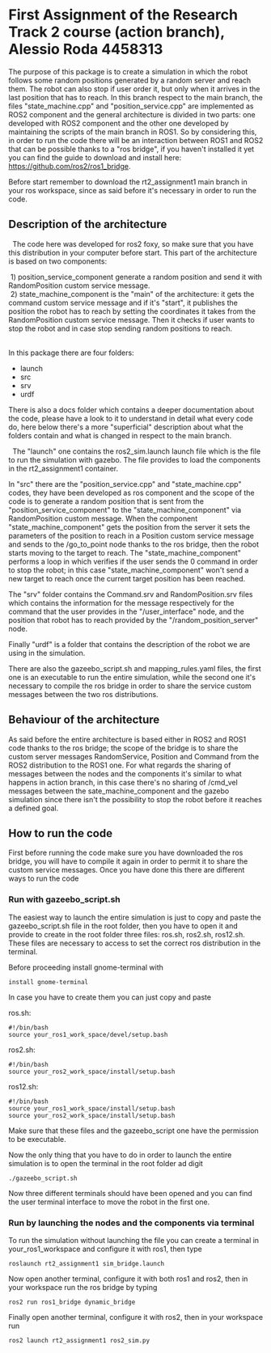 # First Assignment of the Research Track 2 course (action branch), Alessio Roda 4458313

The purpose of this package is to create a simulation in which the robot follows some random positions generated by a random server and reach them.
The robot can also stop if user order it, but only when it arrives in the last position that has to reach.
In this branch respect to the main branch, the files "state_machine.cpp" and "position_service.cpp" are implemented as ROS2 component and the general architecture is divided in two parts: one developed with ROS2 component and the other one developed by maintaining the scripts of the main branch in ROS1.
So by considering this, in order to run the code there will be an interaction between ROS1 and ROS2 that can be possible thanks to a "ros bridge", if you haven't installed it yet you can find the guide to download and install here: https://github.com/ros2/ros1_bridge.

Before start remember to download the rt2_assignment1 main branch in your ros workspace, since as said before it's necessary in order to run the code. 

## Description of the architecture
 
The code here was developed for ros2 foxy, so make sure that you have this distribution in your computer before start. This part of the architecture is based on two components:
 
 
 1) position_service_component generate a random position and send it with RandomPosition custom service message.      
 2) state_machine_component is the "main" of the architecture: it gets the command custom service message and if it's "start", it publishes the position the robot has to reach by setting the coordinates it takes from the RandomPosition custom service message. Then it checks if user wants to stop the robot and in case stop sending random positions to reach.                            
 
 
In this package there are four folders:                       

* launch
* src
* srv
* urdf

There is also a docs folder which contains a deeper documentation about the code, please have a look to it to understand in detail what every code do, here below there's a more "superficial" description about what the folders contain and what is changed in respect to the main branch.

 
The "launch" one contains the ros2_sim.launch launch file which is the file to run the simulation with gazebo. The file provides to load the components in the rt2_assignment1 container.

In "src" there are the "position_service.cpp" and "state_machine.cpp" codes, they have been developed as ros component and the scope of the code is to generate a random position that is sent from the "position_service_component" to the "state_machine_component" via RandomPosition custom message. When the component "state_machine_component" gets the position from the server it sets the parameters of the position to reach in a Position custom service message and sends to the /go_to_point node thanks to the ros bridge, then the robot starts moving to the target to reach. The "state_machine_component" performs a loop in which verifies if the user sends the 0 command in order to stop the robot; in this case "state_machine_component" won't send a new target to reach once the current target position has been reached.  

The "srv" folder contains the Command.srv and RandomPosition.srv files which contains the information for the message respectively for the command that the user provides in the "/user_interface" node, and the position that robot has to reach provided by the "/random_position_server" node.

Finally "urdf" is a folder that contains the description of the robot we are using in the simulation.

There are also the gazeebo_script.sh and mapping_rules.yaml files, the first one is an executable to run the entire simulation, while the second one it's necessary to compile the ros bridge in order to share the service custom messages between the two ros distributions.

## Behaviour of the architecture

As said before the entire architecture is based either in ROS2 and ROS1 code thanks to the ros bridge; the scope of the bridge is to share the custom server messages RandomService, Position and Command from the ROS2 distribution to the ROS1 one. For what regards the sharing of messages between the nodes and the components it's similar to what happens in action branch, in this case there's no sharing of /cmd_vel messages between the sate_machine_component and the gazebo simulation since there isn't the possibility to stop the robot before it reaches a defined goal.

## How to run the code

First before running the code make sure you have downloaded the ros bridge, you will have to compile it again in order to permit it to share the custom service messages. Once you have done this there are different ways to run the code

### Run with gazeebo_script.sh

The easiest way to launch the entire simulation is just to copy and paste the gazeebo_script.sh file in the root folder, then you have to open it and provide to create in the root folder three files: ros.sh, ros2.sh, ros12.sh. These files are necessary to access to set the correct ros distribution in the terminal.  

Before proceeding install gnome-terminal with

```
install gnome-terminal
```

In case you have to create them you can just copy and paste 

ros.sh:
```
#!/bin/bash
source your_ros1_work_space/devel/setup.bash
```

ros2.sh:
```
#!/bin/bash
source your_ros2_work_space/install/setup.bash
```
ros12.sh:

```
#!/bin/bash
source your_ros1_work_space/install/setup.bash
source your_ros2_work_space/install/setup.bash
```
Make sure that these files and the gazeebo_script one have the permission to be executable.

Now the only thing that you have to do in order to launch the entire simulation is to open the terminal in the root folder ad digit 

```
./gazeebo_script.sh
```

Now three different terminals should have been opened and you can find the user terminal interface to move the robot in the first one.

### Run by launching the nodes and the components via terminal

To run the simulation without launching the file you can create a terminal in your_ros1_workspace and configure it with ros1, then type 

```
roslaunch rt2_assignment1 sim_bridge.launch
```
Now open another terminal, configure it with both ros1 and ros2, then in your workspace run the ros bridge by typing

```
ros2 run ros1_bridge dynamic_bridge
```
Finally open another terminal, configure it with ros2, then in your workspace run

```
ros2 launch rt2_assignment1 ros2_sim.py
```
